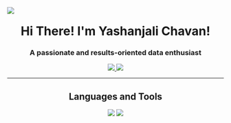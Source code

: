 
<img align="left" src="https://visitor-badge.laobi.icu/badge?page_id=yasha-two0seven.visitor-badge" />

<h1 align="center">Hi There! I'm Yashanjali Chavan!</h1>

<h3 align="center">A passionate and results-oriented data enthusiast</h3>



<div align="center">
 
 

 
<div align="center"> 
  <a href="http://www.linkedin.com/in/yashanjalichavan" target="_blank">
    <img src="https://img.shields.io/badge/LinkedIn-0077B5?style=for-the-badge&logo=linkedin&logoColor=white" target="_blank" />
  </a>
  <a href="https://public.tableau.com/app/profile/yashanjali.chavan" target="_blank">
    <img src="https://img.shields.io/badge/Tableau-E97627?style=for-the-badge&logo=Tableau&logoColor=white" target="_blank" />
  </a>
  


 <hr/>
 
<h2 align="center"> Languages and Tools </h2>

<div align="center">
    <img src="https://skillicons.dev/icons?i=python,vscode,github,docker,git,r,aws,linux,matlab,pytorch,tensorflow,c,cpp,azure" />
    <img src="https://skillicons.dev/icons?i=mongodb,c,java,mysql,cassandra,redis,elasticsearch,postgres" /><br>
</div>




